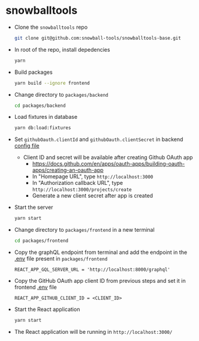 # snowballtools

- Clone the  `snowballtools` repo

  ```bash
  git clone git@github.com:snowball-tools/snowballtools-base.git
  ```

- In root of the repo, install depedencies

  ```bash
  yarn
  ```

- Build packages

  ```bash
  yarn build --ignore frontend
  ```

- Change directory to `packages/backend`

  ```bash
  cd packages/backend
  ```

- Load fixtures in database

  ```bash
  yarn db:load:fixtures
  ```

- Set `githubOauth.clientId` and `githubOauth.clientSecret` in backend [config file](packages/backend/environments/local.toml)
  - Client ID and secret will be available after creating Github OAuth app
    - https://docs.github.com/en/apps/oauth-apps/building-oauth-apps/creating-an-oauth-app
    - In "Homepage URL", type `http://localhost:3000`
    - In "Authorization callback URL", type `http://localhost:3000/projects/create`
    - Generate a new client secret after app is created

- Start the server

  ```bash
  yarn start
  ```

- Change directory to `packages/frontend` in a new terminal

  ```bash
  cd packages/frontend
  ```

- Copy the graphQL endpoint from terminal and add the endpoint in the [.env](packages/frontend/.env) file present in `packages/frontend`

  ```
  REACT_APP_GQL_SERVER_URL = 'http://localhost:8000/graphql'
  ```

- Copy the GitHub OAuth app client ID from previous steps and set it in frontend [.env](packages/frontend/.env) file

  ```
  REACT_APP_GITHUB_CLIENT_ID = <CLIENT_ID>
  ```

- Start the React application

  ```bash
  yarn start
  ```

- The React application will be running in `http://localhost:3000/`
